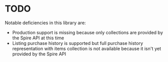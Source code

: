 # TODO

Notable deficiencies in this library are:

 * Production support is missing because only collections are provided by the Spire API at this time
 * Listing purchase history is supported but full purchase history representation with items collection is not available because it isn't yet provided by the Spire API
